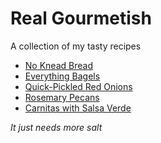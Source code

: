 # Real Gourmetish
A collection of my tasty recipes

* [No Knead Bread](recipes/No_Knead_Bread.md)
* [Everything Bagels](recipes/everything_bagels.md)
* [Quick-Pickled Red Onions](recipes/quick_pickled_red_onion.md)
* [Rosemary Pecans](recipes/rosemary_pecans.md)
* [Carnitas with Salsa Verde](recipes/carnitas_with_salsa_verde.md)

*It just needs more salt*
